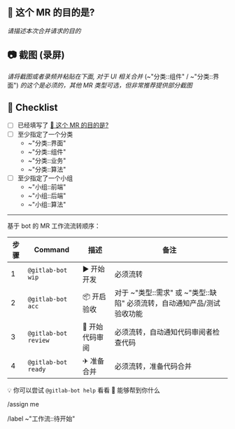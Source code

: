 ## 🎯 这个 MR 的目的是?

_请描述本次合并请求的目的_

## 📷 截图 (录屏)

_请将截图或者录频并粘贴在下面, 对于 UI 相关合并_ (~"分类::组件" / ~"分类::界面") _的这个是必须的，其他 MR 类型可选，但非常推荐提供部分截图_

## 📃 Checklist

-   [ ] 已经填写了 [🎯 这个 MR 的目的是?](#user-content--这个-mr-的目的是)
-   [ ] 至少指定了一个分类
    -   ~"分类::界面"
    -   ~"分类::组件"
    -   ~"分类::业务"
    -   ~"分类::算法"
-   [ ] 至少指定了一个小组
    -   ~"小组::前端"
    -   ~"小组::后端"
    -   ~"小组::算法"

---

基于 bot 的 MR 工作流流转顺序：

| 步骤 | Command              | 描述            | 备注                                                                    |
| ---- | -------------------- | --------------- | ----------------------------------------------------------------------- |
| 1    | `@gitlab-bot wip`    | ▶ 开始开发      | 必须流转                                                                |
| 2    | `@gitlab-bot acc`    | 📦 开启验收     | 对于 ~"类型::需求" 或 ~"类型::缺陷" 必须流转，自动通知产品/测试验收功能 |
| 3    | `@gitlab-bot review` | 📝 开始代码审阅 | 必须流转，自动通知代码审阅者检查代码                                    |
| 4    | `@gitlab-bot ready`  | ✈ 准备合并      | 必须流转，准备代码合并                                                  |

💡 你可以尝试 `@gitlab-bot help` 看看 🤖 能够帮到你什么

/assign me

/label ~"工作流::待开始"
